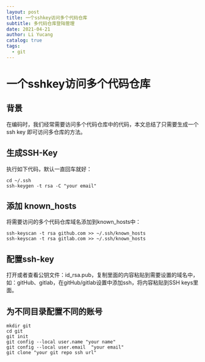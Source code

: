 ```yaml
---
layout: post
title: 一个sshkey访问多个代码仓库
subtitle: 多代码仓库登陆管理
date: 2021-04-21
author: Li Yucang
catalog: true
tags:
  - git
---
```


# 一个sshkey访问多个代码仓库

## 背景

在编码时，我们经常需要访问多个代码仓库中的代码，本文总结了只需要生成一个 ssh key 即可访问多仓库的方法。

## 生成SSH-Key

执行如下代码，默认一直回车就好：

```
cd ~/.ssh
ssh-keygen -t rsa -C "your email"
```

## 添加 known_hosts

将需要访问的多个代码仓库域名添加到known_hosts中：

```
ssh-keyscan -t rsa github.com >> ~/.ssh/known_hosts
ssh-keyscan -t rsa gitlab.com >> ~/.ssh/known_hosts

```

## 配置ssh-key

打开或者查看公钥文件：id_rsa.pub，复制里面的内容粘贴到需要设置的域名中，如：gitHub、gitlab，在gitHub/gitlab设置中添加ssh，将内容粘贴到SSH keys里面。

## 为不同目录配置不同的账号

```
mkdir git
cd git
git init
git config --local user.name "your name" 
git config --local user.email  "your email"
git clone "your git repo ssh url"
```
